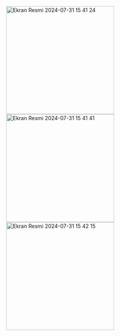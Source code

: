 <img width="289" alt="Ekran Resmi 2024-07-31 15 41 24" src="https://github.com/user-attachments/assets/022947a9-a7b4-48d0-81c6-848ee9ae5f91">
<img width="289" alt="Ekran Resmi 2024-07-31 15 41 41" src="https://github.com/user-attachments/assets/0e4f35fc-960e-4377-a63f-fe43ceeb69c2">
<img width="289" alt="Ekran Resmi 2024-07-31 15 42 15" src="https://github.com/user-attachments/assets/ff8447f4-bc37-49dc-8a3c-fda8481b1257">
